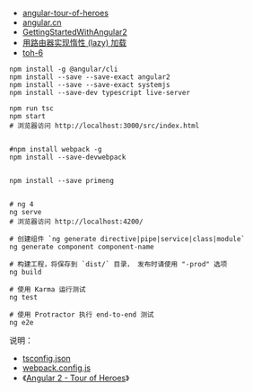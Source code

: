 

* [angular-tour-of-heroes](https://github.com/johnpapa/angular-tour-of-heroes)
* [angular.cn](https://angular.cn/)
* [GettingStartedWithAngular2](https://github.com/DaveMBush/GettingStartedWithAngular2)
* [用路由器实现惰性 (lazy) 加载](https://angular.cn/docs/ts/latest/guide/ngmodule.html#!#lazy-load)
* [toh-6](https://github.com/angular-examples/toh-6)


```
npm install -g @angular/cli
npm install --save --save-exact angular2
npm install --save --save-exact systemjs
npm install --save-dev typescript live-server

npm run tsc
npm start
# 浏览器访问 http://localhost:3000/src/index.html


#npm install webpack -g
npm install --save-devwebpack 


npm install --save primeng


# ng 4
ng serve
# 浏览器访问 http://localhost:4200/

# 创建组件 `ng generate directive|pipe|service|class|module`
ng generate component component-name

# 构建工程，将保存到 `dist/` 目录， 发布时请使用 "-prod" 选项
ng build

# 使用 Karma 运行测试
ng test

# 使用 Protractor 执行 end-to-end 测试
ng e2e

```


说明：


* [tsconfig.json](http://www.typescriptlang.org/docs/handbook/tsconfig-json.html)
* [webpack.config.js](https://webpack.js.org/configuration/)
* 《[Angular 2 - Tour of Heroes](https://github.com/johnpapa/angular2-tour-of-heroes)》
